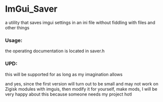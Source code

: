 # ImGui_Saver
a utility that saves imgui settings in an ini file without fiddling with files and other things



### Usage:

the operating documentation is located in saver.h



### UPD: 



this will be supported for as long as my imagination allows


and yes, since the first version will turn out to be small and may not work on Zigisk modules with imguis, then modify it for yourself, make mods, I will be very happy about this because someone needs my project hotl



